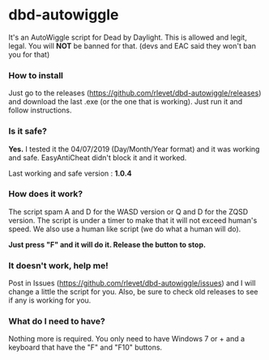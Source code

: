 # dbd-autowiggle
It's an AutoWiggle script for Dead by Daylight.
This is allowed and legit, legal. You will **NOT** be banned for that. (devs and EAC said they won't ban you for that)

### How to install

Just go to the releases (https://github.com/rlevet/dbd-autowiggle/releases) and download the last .exe (or the one that is working).
Just run it and follow instructions.

### Is it safe?

**Yes.** I tested it the 04/07/2019 (Day/Month/Year format) and it was working and safe.
EasyAntiCheat didn't block it and it worked.

Last working and safe version : **1.0.4**

### How does it work?

The script spam A and D for the WASD version or Q and D for the ZQSD version.
The script is under a timer to make that it will not exceed human's speed. We also use a human like script (we do what a human will do).

**Just press "F" and it will do it. Release the button to stop.**

### It doesn't work, help me!

Post in Issues (https://github.com/rlevet/dbd-autowiggle/issues) and I will change a little the script for you.
Also, be sure to check old releases to see if any is working for you.

### What do I need to have?

Nothing more is required. You only need to have Windows 7 or + and a keyboard that have the "F" and "F10" buttons.
